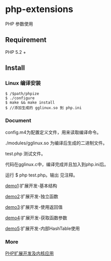 # php-extensions
PHP 参数使用

## Requirement
PHP 5.2 +

## Install
### Linux 编译安装
```
$ /$path/phpize
$ ./configure
$ make && make install
$ //添加生成的 gglinux.so 到 php.ini

```
### Document
config.m4为配置定义文件，用来读取编译命令。

./modules/gglinux.so 为编译后生成的二进制文件。

test.php 测试文件。

代码在gglinux.c中，编译完成并且加入到php.ini后。

运行 $ php test.php。输出 见注释。


[demo1](https://github.com/gglinux/php-extensions/demo1):扩展开发-基本结构

[demo2](https://github.com/gglinux/php-extensions/demo2):扩展开发-独立函数

[demo3](https://github.com/gglinux/php-extensions/demo3):扩展开发-使用返回值

[demo4](https://github.com/gglinux/php-extensions/demo4):扩展开发-获取函数参数

[demo5](https://github.com/gglinux/php-extensions/demo5):扩展开发-内部HashTable使用


### More
[PHP扩展开发及内核应用](http://www.cunmou.com/)
